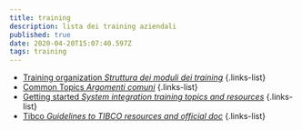 ```yaml
---
title: training
description: lista dei training aziendali
published: true
date: 2020-04-20T15:07:40.597Z
tags: training
---
```


- [Training organization *Struttura dei moduli dei training*](/training/tableOfContents)
{.links-list}
- [Common Topics *Argomenti comuni*](/training/commons)
{.links-list}
- [Getting started *System integration training topics and resources*](/training/tableOfContents)
{.links-list}
- [Tibco *Guidelines to TIBCO resources and official doc*](/training/tibco)
{.links-list}